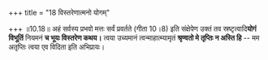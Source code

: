 +++
title = "18 विस्तरेणात्मनो योगम्"

+++
॥10.18॥ अहं सर्वस्य प्रभवो मत्तः सर्वं प्रवर्तते (गीता 10।8) इति
संक्षेपेण उक्तं तव स्रष्टृत्वादि**योगं विभूतिं** नियमनं **च भूयः
विस्तरेण कथय।** त्वया उच्यमानं त्वन्माहात्म्यामृतं **श्रृण्वतो मे
तृप्तिः न अस्ति हि** -- मम अतृप्तिः त्वया एव विदिता इति अभिप्रायः।
